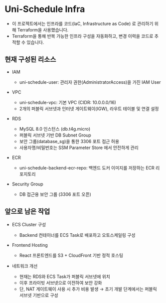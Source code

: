 # Uni-Schedule Infra

- 이 프로젝트에서는 인프라를 코드(IaC, Infrastructure as Code) 로 관리하기 위해 Terraform을 사용했습니다.
- Terraform을 통해 반복 가능한 인프라 구성을 자동화하고, 변경 이력을 코드로 추적할 수 있습니다.

## 현재 구성된 리소스
- IAM
    - uni-schedule-user: 관리자 권한(AdministratorAccess)을 가진 IAM User

- VPC
    - uni-schedule-vpc: 기본 VPC (CIDR: 10.0.0.0/16)
    - 2개의 퍼블릭 서브넷과 인터넷 게이트웨이(IGW), 라우트 테이블 및 연결 설정

- RDS
    - MySQL 8.0 인스턴스 (db.t4g.micro)
    - 퍼블릭 서브넷 기반 DB Subnet Group
    - 보안 그룹(database_sg)을 통한 3306 포트 접근 허용
    - 사용자명/비밀번호는 SSM Parameter Store 에서 안전하게 관리

- ECR
    - uni-schedule-backend-ecr-repo: 백엔드 도커 이미지를 저장하는 ECR 리포지토리

- Security Group
    - DB 접근용 보안 그룹 (3306 포트 오픈)


## 앞으로 남은 작업
- ECS Cluster 구성
    - Backend 컨테이너를 ECS Task로 배포하고 오토스케일링 구성

- Frontend Hosting
    - React 프론트엔드를 S3 + CloudFront 기반 정적 호스팅

- 네트워크 개선
    - 현재는 RDS와 ECS Task가 퍼블릭 서브넷에 위치
    - 이후 프라이빗 서브넷으로 이전하여 보안 강화
    - 단, NAT 게이트웨이 사용 시 추가 비용 발생 → 초기 개발 단계에서는 퍼블릭 서브넷 기반으로 구성
